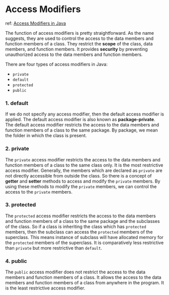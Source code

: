 # Access Modifiers
ref: [Access Modifiers in Java](https://www.geeksforgeeks.org/access-modifiers-java/)

The function of access modifiers is pretty straightforward. As the name suggests, they are used to control the access to the data members and function members of a class. 
They restrict the **scope** of the class, data members, and function members.
It provides **security** by preventing unauthorized access to the data members and function members.

There are four types of access modifiers in Java:
- `private`
- `default`
- `protected`
- `public`

### 1. default
If we do not specify any access modifier, then the default access modifier is applied. The default access modifier is also known as **package-private**.
The default access modifier restricts the access to the data members and function members of a class to the same package.
By package, we mean the folder in which the class is present.

### 2. private
The `private` access modifier restricts the access to the data members and function members of a class to the same class only.
It is the most restrictive access modifier. Generally, the members which are declared as `private` are not directly accessible from outside the class. So there is a concept of **getter** and **setter** methods to access and modify the `private` members.
By using these methods to modify the `private` members, we can control the access to the `private` members.

### 3. protected
The `protected` access modifier restricts the access to the data members and function members of a class to the same package and the subclasses of the class.
So if a class is inheriting the class which has `protected` members, then the subclass can access the `protected` members of the superclass. This means instance of subclass will have allocated memory for the `protected` members of the superclass.
It is comparatively less restrictive than `private` but more restrictive than `default`.

### 4. public
The `public` access modifier does not restrict the access to the data members and function members of a class. It allows the access to the data members and function members of a class from anywhere in the program.
It is the least restrictive access modifier.
